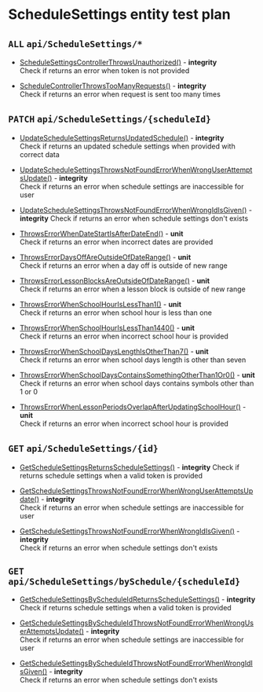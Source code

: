 # ScheduleSettings entity test plan

## `ALL` `api/ScheduleSettings/*`

- [ScheduleSettingsControllerThrowsUnauthorized()](../Entities/EScheduleSettings/ScheduleSettingsController.test.cs) - **integrity**  
  Check if returns an error when token is not provided

- [ScheduleControllerThrowsTooManyRequests()](../Entities/EScheduleSettings/ScheduleSettingsController.test.cs) - **integrity**  
  Check if returns an error when request is sent too many times


## `PATCH` `api/ScheduleSettings/{scheduleId}`

- [UpdateScheduleSettingsReturnsUpdatedSchedule()](../EntitiesEScheduleSettings/ScheduleSettingsController.test.cs) - **integrity**  			
  Check if returns an updated schedule settings when provided with correct data

- [UpdateScheduleSettingsThrowsNotFoundErrorWhenWrongUserAttemptsUpdate()](../Entities/EScheduleSettings/ScheduleSettingsController.test.cs) - **integrity**  
  Check if returns an error when schedule settings are inaccessible for user

- [UpdateScheduleSettingsThrowsNotFoundErrorWhenWrongIdIsGiven()](../Entities/EScheduleSettings/ScheduleSettingsController.test.cs) - **integrity**
  Check if returns an error when schedule settings don't exists

- [ThrowsErrorWhenDateStartIsAfterDateEnd()](../Entities/EScheduleSettings/Commands/UpdateEScheduleSettingsCommand.unit.cs) - **unit**  
  Check if returns an error when incorrect dates are provided

- [ThrowsErrorDaysOffAreOutsideOfDateRange()](../Entities/EScheduleSettings/Commands/UpdateEScheduleSettingsCommand.unit.cs) - **unit**  
  Check if returns an error when a day off is outside of new range

- [ThrowsErrorLessonBlocksAreOutsideOfDateRange()](../Entities/EScheduleSettings/Commands/UpdateEScheduleSettingsCommand.unit.cs) - **unit**  
  Check if returns an error when a lesson block is outside of new range

- [ThrowsErrorWhenSchoolHourIsLessThan1()](../Entities/EScheduleSettings/Commands/UpdateScheduleCommand.unit.cs) - **unit**  
  Check if returns an error when school hour is less than one

- [ThrowsErrorWhenSchoolHourIsLessThan1440()](../Entities/EScheduleSettings/Commands/UpdateScheduleSettingsCommand.unit.cs) - **unit**  
  Check if returns an error when incorrect school hour is provided

- [ThrowsErrorWhenSchoolDaysLengthIsOtherThan7()](../Entities/EScheduleSettings/Commands/UpdateScheduleSettingsCommand.unit.cs) - **unit**  
  Check if returns an error when school days length is other than seven

- [ThrowsErrorWhenSchoolDaysContainsSomethingOtherThan1Or0()](../Entities/EScheduleSettings/Commands/UpdateScheduleSettingsCommand.unit.cs) - **unit**  
  Check if returns an error when school days contains symbols other than 1 or 0

- [ThrowsErrorWhenLessonPeriodsOverlapAfterUpdatingSchoolHour()](../Entities/EScheduleSettings/Commands/UpdateScheduleSettingsCommand.unit.cs) - **unit**  
  Check if returns an error when incorrect school hour is provided
  

## `GET` `api/ScheduleSettings/{id}`

- [GetScheduleSettingsReturnsScheduleSettings()](../Entities/EScheduleSettings/ScheduleSettingsController.test.cs) - **integrity**
  Check if returns schedule settings when a valid token is provided

- [GetScheduleSettingsThrowsNotFoundErrorWhenWrongUserAttemptsUpdate()](../Entities/EScheduleSettings/ScheduleSettingsController.test.cs) - **integrity**  
  Check if returns an error when schedule settings are inaccessible for user

- [GetScheduleSettingsThrowsNotFoundErrorWhenWrongIdIsGiven()](../Entities/EScheduleSettings/ScheduleSettingsController.test.cs) - **integrity** 	
  Check if returns an error when schedule settings don't exists


## `GET` `api/ScheduleSettings/bySchedule/{scheduleId}`

- [GetScheduleSettingsByScheduleIdReturnsScheduleSettings()](../Entities/EScheduleSettings/ScheduleSettingsController.test.cs) - **integrity**
  Check if returns schedule settings when a valid token is provided

- [GetScheduleSettingsByScheduleIdThrowsNotFoundErrorWhenWrongUserAttemptsUpdate()](../Entities/EScheduleSettings/ScheduleSettingsController.test.cs) - **integrity**  
  Check if returns an error when schedule settings are inaccessible for user

- [GetScheduleSettingsByScheduleIdThrowsNotFoundErrorWhenWrongIdIsGiven()](../Entities/EScheduleSettings/ScheduleSettingsController.test.cs) - **integrity** 	
  Check if returns an error when schedule settings don't exists

